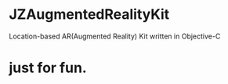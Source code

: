 # JZAugmentedRealityKit
Location-based AR(Augmented Reality) Kit written in Objective-C

# just for fun.
